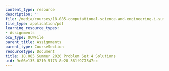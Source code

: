 ```yaml
---
content_type: resource
description: ''
file: /media/courses/18-085-computational-science-and-engineering-i-summer-2020/9c06e135021051738e28361f977547cc_MIT18_085Summer20_PS4_sol.pdf
file_type: application/pdf
learning_resource_types:
- Assignments
ocw_type: OCWFile
parent_title: Assignments
parent_type: CourseSection
resourcetype: Document
title: 18.085 Summer 2020 Problem Set 4 Solutions
uid: 9c06e135-0210-5173-8e28-361f977547cc
---
```

